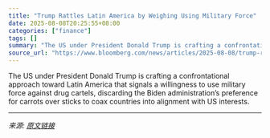 ```yaml
---
title: "Trump Rattles Latin America by Weighing Using Military Force"
date: 2025-08-08T20:25:55+08:00
categories: ["finance"]
tags: []
summary: "The US under President Donald Trump is crafting a confrontational approach toward Latin America that signals a willingness to use military force against drug cartels, discarding the Biden administrati"
source_url: "https://www.bloomberg.com/news/articles/2025-08-08/trump-rattles-latin-america-by-exploring-use-of-military-force"
---
```


The US under President Donald Trump is crafting a confrontational approach toward Latin America that signals a willingness to use military force against drug cartels, discarding the Biden administration’s preference for carrots over sticks to coax countries into alignment with US interests.

---

*来源: [原文链接](https://www.bloomberg.com/news/articles/2025-08-08/trump-rattles-latin-america-by-exploring-use-of-military-force)*
